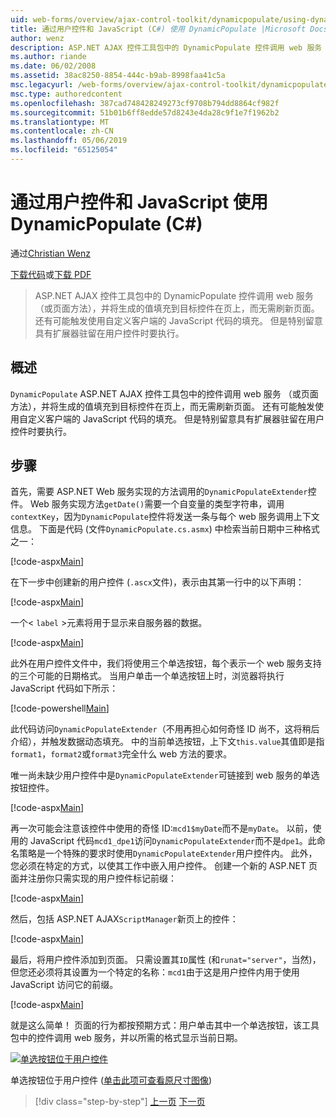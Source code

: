 ```yaml
---
uid: web-forms/overview/ajax-control-toolkit/dynamicpopulate/using-dynamicpopulate-with-a-user-control-and-javascript-cs
title: 通过用户控件和 JavaScript (C#) 使用 DynamicPopulate |Microsoft Docs
author: wenz
description: ASP.NET AJAX 控件工具包中的 DynamicPopulate 控件调用 web 服务 （或页面方法），并将生成的值填充到 t 上的目标控件...
ms.author: riande
ms.date: 06/02/2008
ms.assetid: 38ac8250-8854-444c-b9ab-8998faa41c5a
msc.legacyurl: /web-forms/overview/ajax-control-toolkit/dynamicpopulate/using-dynamicpopulate-with-a-user-control-and-javascript-cs
msc.type: authoredcontent
ms.openlocfilehash: 387cad748428249273cf9708b794dd8864cf982f
ms.sourcegitcommit: 51b01b6ff8edde57d8243e4da28c9f1e7f1962b2
ms.translationtype: MT
ms.contentlocale: zh-CN
ms.lasthandoff: 05/06/2019
ms.locfileid: "65125054"
---
```

# <a name="using-dynamicpopulate-with-a-user-control-and-javascript-c"></a>通过用户控件和 JavaScript 使用 DynamicPopulate (C#)

通过[Christian Wenz](https://github.com/wenz)

[下载代码](http://download.microsoft.com/download/d/8/f/d8f2f6f9-1b7c-46ad-9252-e1fc81bdea3e/dynamicpopulate2.cs.zip)或[下载 PDF](http://download.microsoft.com/download/b/6/a/b6ae89ee-df69-4c87-9bfb-ad1eb2b23373/dynamicpopulate2CS.pdf)

> ASP.NET AJAX 控件工具包中的 DynamicPopulate 控件调用 web 服务 （或页面方法），并将生成的值填充到目标控件在页上，而无需刷新页面。 还有可能触发使用自定义客户端的 JavaScript 代码的填充。 但是特别留意具有扩展器驻留在用户控件时要执行。

## <a name="overview"></a>概述

`DynamicPopulate` ASP.NET AJAX 控件工具包中的控件调用 web 服务 （或页面方法），并将生成的值填充到目标控件在页上，而无需刷新页面。 还有可能触发使用自定义客户端的 JavaScript 代码的填充。 但是特别留意具有扩展器驻留在用户控件时要执行。

## <a name="steps"></a>步骤

首先，需要 ASP.NET Web 服务实现的方法调用的`DynamicPopulateExtender`控件。 Web 服务实现方法`getDate()`需要一个自变量的类型字符串，调用`contextKey`，因为`DynamicPopulate`控件将发送一条与每个 web 服务调用上下文信息。 下面是代码 (文件`DynamicPopulate.cs.asmx`) 中检索当前日期中三种格式之一：

[!code-aspx[Main](using-dynamicpopulate-with-a-user-control-and-javascript-cs/samples/sample1.aspx)]

在下一步中创建新的用户控件 (`.ascx`文件)，表示由其第一行中的以下声明：

[!code-aspx[Main](using-dynamicpopulate-with-a-user-control-and-javascript-cs/samples/sample2.aspx)]

一个&lt; `label` &gt;元素将用于显示来自服务器的数据。

[!code-aspx[Main](using-dynamicpopulate-with-a-user-control-and-javascript-cs/samples/sample3.aspx)]

此外在用户控件文件中，我们将使用三个单选按钮，每个表示一个 web 服务支持的三个可能的日期格式。 当用户单击一个单选按钮上时，浏览器将执行 JavaScript 代码如下所示：

[!code-powershell[Main](using-dynamicpopulate-with-a-user-control-and-javascript-cs/samples/sample4.ps1)]

此代码访问`DynamicPopulateExtender`（不用再担心如何奇怪 ID 尚不，这将稍后介绍），并触发数据动态填充。 中的当前单选按钮，上下文`this.value`其值即是指`format1`，`format2`或`format3`完全什么 web 方法的要求。

唯一尚未缺少用户控件中是`DynamicPopulateExtender`可链接到 web 服务的单选按钮控件。

[!code-aspx[Main](using-dynamicpopulate-with-a-user-control-and-javascript-cs/samples/sample5.aspx)]

再一次可能会注意该控件中使用的奇怪 ID:`mcd1$myDate`而不是`myDate`。 以前，使用的 JavaScript 代码`mcd1_dpe1`访问`DynamicPopulateExtender`而不是`dpe1`。此命名策略是一个特殊的要求时使用`DynamicPopulateExtender`用户控件内。 此外，您必须在特定的方式，以使其工作中嵌入用户控件。 创建一个新的 ASP.NET 页面并注册你只需实现的用户控件标记前缀：

[!code-aspx[Main](using-dynamicpopulate-with-a-user-control-and-javascript-cs/samples/sample6.aspx)]

然后，包括 ASP.NET AJAX`ScriptManager`新页上的控件：

[!code-aspx[Main](using-dynamicpopulate-with-a-user-control-and-javascript-cs/samples/sample7.aspx)]

最后，将用户控件添加到页面。 只需设置其`ID`属性 (和`runat="server"`，当然)，但您还必须将其设置为一个特定的名称：`mcd1`由于这是用户控件内用于使用 JavaScript 访问它的前缀。

[!code-aspx[Main](using-dynamicpopulate-with-a-user-control-and-javascript-cs/samples/sample8.aspx)]

就是这么简单！ 页面的行为都按预期方式：用户单击其中一个单选按钮，该工具包中的控件调用 web 服务，并以所需的格式显示当前日期。

[![单选按钮位于用户控件](using-dynamicpopulate-with-a-user-control-and-javascript-cs/_static/image2.png)](using-dynamicpopulate-with-a-user-control-and-javascript-cs/_static/image1.png)

单选按钮位于用户控件 ([单击此项可查看原尺寸图像](using-dynamicpopulate-with-a-user-control-and-javascript-cs/_static/image3.png))

> [!div class="step-by-step"]
> [上一页](dynamically-populating-a-control-using-javascript-code-cs.md)
> [下一页](dynamically-populating-a-control-vb.md)
